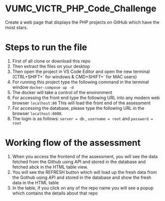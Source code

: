 # VUMC_VICTR_PHP_Code_Challenge
Create a web page that displays the PHP projects on GitHub which have the most stars.

# Steps to run the file

1. First of all clone or download this repo
2. Then extract the files on your desktop
3. Then open the project in VS Code Editor and open the new terminal (CTRL+SHIFT+\` for windows & CMD+SHIFT+` for MAC users)
4. For running this project type the following command in the terminal window `docker-compose up -d`
5. The docker will take a control of the environment
6. For accessing the front end type the following URL into any modern web browser `localhost:80` This will load the front end of the assessment
7. For accessing the database, please type the following URL in the browser `localhost:8080`.
8. The login is as follows: `server = db` , `username = root` and `password = root`

# Working flow of the assessment

1. When you access the frontend of the assessment, you will see the data fetched from the Github using API and stored in the database and fetched abck in the HTML table view.
2. You will see the REFRESH button which will load up the fresh data from the Gothub using API and stored in the database and show the fresh data in the HTML table
3. In the table, if you click on any of the repo name you will see a popup which contains the details about that repo
    
